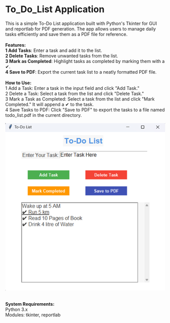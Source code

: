 # To_Do_List Application
This is a simple To-Do List application built with Python's Tkinter for GUI and reportlab for PDF generation. The app allows users to manage daily tasks efficiently and save them as a PDF file for reference.
<br><br>
<b>Features:</b><br>
<b>1 Add Tasks</b>: Enter a task and add it to the list.<br>
<b>2 Delete Tasks</b>: Remove unwanted tasks from the list.<br>
<b>3 Mark as Completed</b>: Highlight tasks as completed by marking them with a ✔.<br>
<b>4 Save to PDF</b>: Export the current task list to a neatly formatted PDF file.<br>
<br>
<b>How to Use:</b><br>
1 Add a Task: Enter a task in the input field and click "Add Task."<br>
2 Delete a Task: Select a task from the list and click "Delete Task."<br>
3 Mark a Task as Completed: Select a task from the list and click "Mark Completed." It will append a ✔ to the task.<br>
4 Save Tasks to PDF: Click "Save to PDF" to export the tasks to a file named todo_list.pdf in the current directory.<br>
<br>
![To_Do_List](Screenshot%202024-11-25%20231151.png)

<br>
<b>System Requirements:</b><br>
Python 3.x<br>
Modules: tkinter, reportlab<br>
